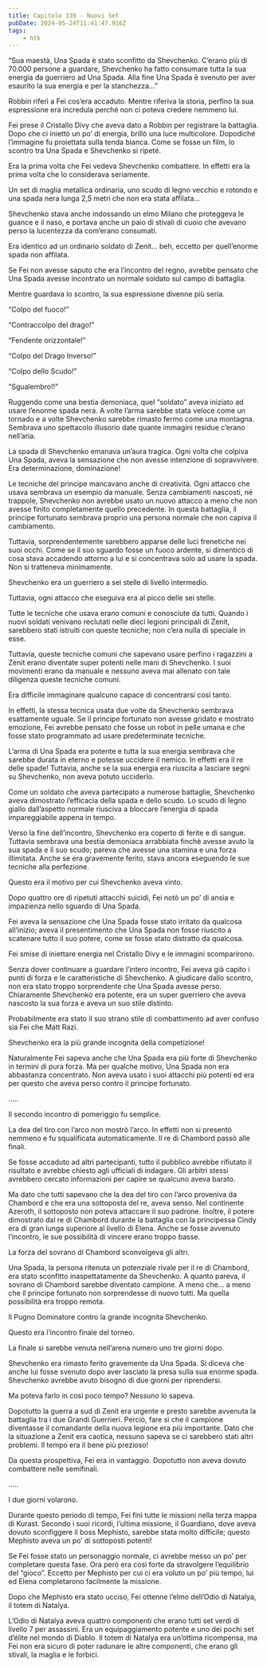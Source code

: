 ```yaml
---
title: Capitolo 339 - Nuovi Set
pubDate: 2024-05-24T11:41:47.916Z
tags:
    - htk
---
```


“Sua maestà, Una Spada è stato sconfitto da Shevchenko. C’erano più di 70.000 persone a guardare, Shevchenko ha fatto consumare tutta la sua energia da guerriero ad Una Spada. Alla fine Una Spada è svenuto per aver esaurito la sua energia e per la stanchezza…”

Robbin riferì a Fei cos’era accaduto. Mentre riferiva la storia, perfino la sua espressione era incredula perché non ci poteva credere nemmeno lui.

Fei prese il Cristallo Divy che aveva dato a Robbin per registrare la battaglia. Dopo che ci iniettò un po’ di energia, brillò una luce multicolore. Dopodiché l’immagine fu proiettata sulla tenda bianca. Come se fosse un film, lo scontro tra Una Spada e Shevchenko si ripeté.

Era la prima volta che Fei vedeva Shevchenko combattere. In effetti era la prima volta che lo considerava seriamente.

Un set di maglia metallica ordinaria, uno scudo di legno vecchio e rotondo e una spada nera lunga 2,5 metri che non era stata affilata…

Shevchenko stava anche indossando un elmo Milano che proteggeva le guance e il naso, e portava anche un paio di stivali di cuoio che avevano perso la lucentezza da com’erano consumati.

Era identico ad un ordinario soldato di Zenit… beh, eccetto per quell’enorme spada non affilata.

Se Fei non avesse saputo che era l’incontro del regno, avrebbe pensato che Una Spada avesse incontrato un normale soldato sul campo di battaglia.

Mentre guardava lo scontro, la sua espressione divenne più seria.

“Colpo del fuoco!”

“Contraccolpo del drago!”

“Fendente orizzontale!”

“Colpo del Drago Inverso!”

“Colpo dello Scudo!”

“Sgualembro!!”

Ruggendo come una bestia demoniaca, quel “soldato” aveva iniziato ad usare l’enorme spada nera. A volte l’arma sarebbe stata veloce come un tornado e a volte Shevchenko sarebbe rimasto fermo come una montagna. Sembrava uno spettacolo illusorio date quante immagini residue c’erano nell’aria.

La spada di Shevchenko emanava un’aura tragica. Ogni volta che colpiva Una Spada, aveva la sensazione che non avesse intenzione di sopravvivere. Era determinazione, dominazione!

Le tecniche del principe mancavano anche di creatività. Ogni attacco che usava sembrava un esempio da manuale. Senza cambiamenti nascosti, né trappole, Shevchenko non avrebbe usato un nuovo attacco a meno che non avesse finito completamente quello precedente. In questa battaglia, il principe fortunato sembrava proprio una persona normale che non capiva il cambiamento.

Tuttavia, sorprendentemente sarebbero apparse delle luci frenetiche nei suoi occhi. Come se il suo sguardo fosse un fuoco ardente, si dimenticò di cosa stava accadendo attorno a lui e si concentrava solo ad usare la spada. Non si tratteneva minimamente.

Shevchenko era un guerriero a sei stelle di livello intermedio.

Tuttavia, ogni attacco che eseguiva era al picco delle sei stelle.

Tutte le tecniche che usava erano comuni e conosciute da tutti. Quando i nuovi soldati venivano reclutati nelle dieci legioni principali di Zenit, sarebbero stati istruiti con queste tecniche; non c’era nulla di speciale in esse.

Tuttavia, queste tecniche comuni che sapevano usare perfino i ragazzini a Zenit erano diventate super potenti nelle mani di Shevchenko. I suoi movimenti erano da manuale e nessuno aveva mai allenato con tale diligenza queste tecniche comuni.

Era difficile immaginare qualcuno capace di concentrarsi così tanto.

In effetti, la stessa tecnica usata due volte da Shevchenko sembrava esattamente uguale. Se il principe fortunato non avesse gridato e mostrato emozione, Fei avrebbe pensato che fosse un robot in pelle umana e che fosse stato programmato ad usare predeterminate tecniche.

L’arma di Una Spada era potente e tutta la sua energia sembrava che sarebbe durata in eterno e potesse uccidere il nemico. In effetti era il re delle spade! Tuttavia, anche se la sua energia era riuscita a lasciare segni su Shevchenko, non aveva potuto ucciderlo.

Come un soldato che aveva partecipato a numerose battaglie, Shevchenko aveva dimostrato l’efficacia della spada e dello scudo. Lo scudo di legno giallo dall’aspetto normale riusciva a bloccare l’energia di spada impareggiabile appena in tempo.

Verso la fine dell’incontro, Shevchenko era coperto di ferite e di sangue. Tuttavia sembrava una bestia demoniaca arrabbiata finchè avesse avuto la sua spada e il suo scudo; pareva che avesse una stamina e una forza illimitata. Anche se era gravemente ferito, stava ancora eseguendo le sue tecniche alla perfezione.

Questo era il motivo per cui Shevchenko aveva vinto.

Dopo quattro ore di ripetuti attacchi suicidi, Fei notò un po’ di ansia e impazienza nello sguardo di Una Spada.

Fei aveva la sensazione che Una Spada fosse stato irritato da qualcosa all’inizio; aveva il presentimento che Una Spada non fosse riuscito a scatenare tutto il suo potere, come se fosse stato distratto da qualcosa.

Fei smise di iniettare energia nel Cristallo Divy e le immagini scomparirono.

Senza dover continuare a guardare l’intero incontro, Fei aveva già capito i punti di forza e le caratteristiche di Shevchenko. A giudicare dallo scontro, non era stato troppo sorprendente che Una Spada avesse perso. Chiaramente Shevchenko era potente, era un super guerriero che aveva nascosto la sua forza e aveva un suo stile distinto.

Probabilmente era stato il suo strano stile di combattimento ad aver confuso sia Fei che Matt Razi.

Shevchenko era la più grande incognita della competizione!

Naturalmente Fei sapeva anche che Una Spada era più forte di Shevchenko in termini di pura forza. Ma per qualche motivo, Una Spada non era abbastanza concentrato. Non aveva usato i suoi attacchi più potenti ed era per questo che aveva perso contro il principe fortunato.

…..

Il secondo incontro di pomeriggio fu semplice.

La dea del tiro con l’arco non mostrò l’arco. In effetti non si presentò nemmeno e fu squalificata automaticamente. Il re di Chambord passò alle finali.

Se fosse accaduto ad altri partecipanti, tutto il pubblico avrebbe rifiutato il risultato e avrebbe chiesto agli ufficiali di indagare. Gli arbitri stessi avrebbero cercato informazioni per capire se qualcuno aveva barato.

Ma dato che tutti sapevano che la dea del tiro con l’arco proveniva da Chambord e che era una sottoposta del re, aveva senso. Nel continente Azeroth, il sottoposto non poteva attaccare il suo padrone. Inoltre, il potere dimostrato dal re di Chambord durante la battaglia con la principessa Cindy era di gran lunga superiore al livello di Elena. Anche se fosse avvenuto l’incontro, le sue possibilità di vincere erano troppo basse.

La forza del sovrano di Chambord sconvolgeva gli altri.

Una Spada, la persona ritenuta un potenziale rivale per il re di Chambord, era stato sconfitto inaspettatamente da Shevchenko. A quanto pareva, il sovrano di Chambord sarebbe diventato campione. A meno che… a meno che il principe fortunato non sorprendesse di nuovo tutti. Ma quella possibilità era troppo remota.

Il Pugno Dominatore contro la grande incognita Shevchenko.

Questo era l’incontro finale del torneo.

La finale si sarebbe venuta nell’arena numero uno tre giorni dopo.

Shevchenko era rimasto ferito gravemente da Una Spada. Si diceva che anche lui fosse svenuto dopo aver lasciato la presa sulla sua enorme spada. Shevchenko avrebbe avuto bisogno di due giorni per riprendersi.

Ma poteva farlo in così poco tempo? Nessuno lo sapeva.

Dopotutto la guerra a sud di Zenit era urgente e presto sarebbe avvenuta la battaglia tra i due Grandi Guerrieri. Perciò, fare sì che il campione diventasse il comandante della nuova legione era più importante. Dato che la situazione a Zenit era caotica, nessuno sapeva se ci sarebbero stati altri problemi. Il tempo era il bene più prezioso!

Da questa prospettiva, Fei era in vantaggio. Dopotutto non aveva dovuto combattere nelle semifinali.

…..

I due giorni volarono.

Durante questo periodo di tempo, Fei finì tutte le missioni nella terza mappa di Kurast. Secondo i suoi ricordi, l’ultima missione, il Guardiano, dove aveva dovuto sconfiggere il boss Mephisto, sarebbe stata molto difficile; questo Mephisto aveva un po’ di sottoposti potenti!

Se Fei fosse stato un personaggio normale, ci avrebbe messo un po’ per completare questa fase. Ora però era così forte da stravolgere l’equilibrio del “gioco”. Eccetto per Mephisto per cui ci era voluto un po’ più tempo, lui ed Elena completarono facilmente la missione.

Dopo che Mephisto era stato ucciso, Fei ottenne l’elmo dell’Odio di Natalya, il totem di Natalya.

L’Odio di Natalya aveva quattro componenti che erano tutti set verdi di livello 7 per assassini. Era un equipaggiamento potente e uno dei pochi set d’élite nel mondo di Diablo. Il totem di Natalya era un’ottima ricompensa, ma Fei non era sicuro di poter radunare le altre componenti, che erano gli stivali, la maglia e le forbici.



